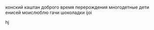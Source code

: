 конский каштан
доброго время перерождения
многодетные дети
енисей моислюблю гачи шоколадки 
ijoi



hj
